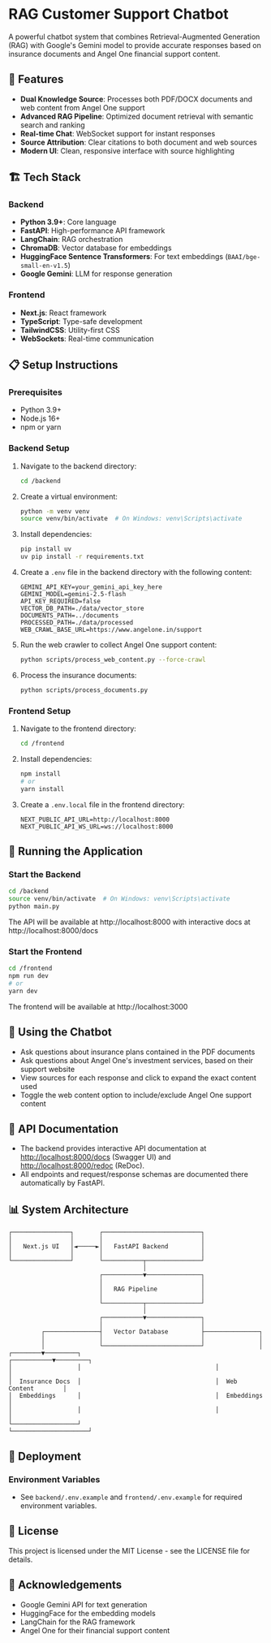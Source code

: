 # RAG Customer Support Chatbot

A powerful chatbot system that combines Retrieval-Augmented Generation (RAG) with Google's Gemini model to provide accurate responses based on insurance documents and Angel One financial support content.

## 🚀 Features

- **Dual Knowledge Source**: Processes both PDF/DOCX documents and web content from Angel One support
- **Advanced RAG Pipeline**: Optimized document retrieval with semantic search and ranking
- **Real-time Chat**: WebSocket support for instant responses
- **Source Attribution**: Clear citations to both document and web sources
- **Modern UI**: Clean, responsive interface with source highlighting

## 🏗️ Tech Stack

### Backend
- **Python 3.9+**: Core language
- **FastAPI**: High-performance API framework
- **LangChain**: RAG orchestration
- **ChromaDB**: Vector database for embeddings
- **HuggingFace Sentence Transformers**: For text embeddings (`BAAI/bge-small-en-v1.5`)
- **Google Gemini**: LLM for response generation

### Frontend
- **Next.js**: React framework
- **TypeScript**: Type-safe development
- **TailwindCSS**: Utility-first CSS
- **WebSockets**: Real-time communication

## 📋 Setup Instructions

### Prerequisites
- Python 3.9+
- Node.js 16+
- npm or yarn

### Backend Setup

1. Navigate to the backend directory:
   ```bash
   cd /backend
   ```

2. Create a virtual environment:
   ```bash
   python -m venv venv
   source venv/bin/activate  # On Windows: venv\Scripts\activate
   ```

3. Install dependencies:
   ```bash
   pip install uv
   uv pip install -r requirements.txt
   ```

4. Create a `.env` file in the backend directory with the following content:
   ```
   GEMINI_API_KEY=your_gemini_api_key_here
   GEMINI_MODEL=gemini-2.5-flash
   API_KEY_REQUIRED=false
   VECTOR_DB_PATH=./data/vector_store
   DOCUMENTS_PATH=../documents
   PROCESSED_PATH=./data/processed
   WEB_CRAWL_BASE_URL=https://www.angelone.in/support
   ```

5. Run the web crawler to collect Angel One support content:
   ```bash
   python scripts/process_web_content.py --force-crawl
   ```

6. Process the insurance documents:
   ```bash
   python scripts/process_documents.py
   ```

### Frontend Setup

1. Navigate to the frontend directory:
   ```bash
   cd /frontend
   ```

2. Install dependencies:
   ```bash
   npm install
   # or
   yarn install
   ```

3. Create a `.env.local` file in the frontend directory:
   ```
   NEXT_PUBLIC_API_URL=http://localhost:8000
   NEXT_PUBLIC_API_WS_URL=ws://localhost:8000
   ```

## 🚀 Running the Application

### Start the Backend

```bash
cd /backend
source venv/bin/activate  # On Windows: venv\Scripts\activate
python main.py
```

The API will be available at http://localhost:8000 with interactive docs at http://localhost:8000/docs

### Start the Frontend

```bash
cd /frontend
npm run dev
# or
yarn dev
```

The frontend will be available at http://localhost:3000

## 🤖 Using the Chatbot

- Ask questions about insurance plans contained in the PDF documents
- Ask questions about Angel One's investment services, based on their support website
- View sources for each response and click to expand the exact content used
- Toggle the web content option to include/exclude Angel One support content

## 📖 API Documentation

- The backend provides interactive API documentation at [http://localhost:8000/docs](http://localhost:8000/docs) (Swagger UI) and [http://localhost:8000/redoc](http://localhost:8000/redoc) (ReDoc).
- All endpoints and request/response schemas are documented there automatically by FastAPI.

## 📊 System Architecture

```
┌────────────────┐       ┌───────────────────────────┐
│                │       │                           │
│   Next.js UI   │◄─────►│   FastAPI Backend         │
│                │       │                           │
└────────────────┘       └───────────┬───────────────┘
                                     │
                         ┌───────────▼───────────────┐
                         │                           │
                         │   RAG Pipeline            │
                         │                           │
                         └───────────┬───────────────┘
                                     │
                         ┌───────────▼───────────────┐
                         │                           │
         ┌───────────────┤   Vector Database         ├───────────────┐
         │               │                           │               │
         │               └───────────────────────────┘               │
┌────────▼─────────┐                                     ┌───────────▼─────────┐
│                  │                                     │                     │
│  Insurance Docs  │                                     │  Web Content        │
│  Embeddings      │                                     │  Embeddings         │
│                  │                                     │                     │
└──────────────────┘                                     └─────────────────────┘
```

## 🚢 Deployment

### Environment Variables
- See `backend/.env.example` and `frontend/.env.example` for required environment variables.

## 📄 License

This project is licensed under the MIT License - see the LICENSE file for details.

## 🙏 Acknowledgements

- Google Gemini API for text generation
- HuggingFace for the embedding models
- LangChain for the RAG framework
- Angel One for their financial support content

